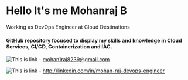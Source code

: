 # Hello It's me Mohanraj B
Working as DevOps Engineer at Cloud Destinations
#### GitHub repository focused to display my skills and knowledge in Cloud Services, CI/CD, Containerization and IAC.
![This is link](https://img.shields.io/badge/Gmail-D14836?style=for-the-badge&logo=gmail&logoColor=white) - mohan1raj8239@gmail.com


![This is link](https://img.shields.io/badge/LinkedIn-0077B5?style=for-the-badge&logo=linkedin&logoColor=white) - http://linkedin.com/in/mohan-raj-devops-engineer


